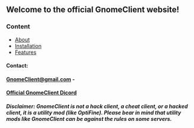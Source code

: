 
## Welcome to the official GnomeClient website!
### Content
- [About](https://gnomeclientdevs.github.io/GnomeClient/info)
- [Installation](https://gnomeclientdevs.github.io/GnomeClient/installation)
- [Features](https://gnomeclientdevs.github.io/GnomeClient/features)




#### Contact:

#### [GnomeClient@gmail.com](https://mail.google.com/mail/u/0/#inbox) - 
#### [Official GnomeClient Dicord](https://discord.gg/PStyYfM)





##### Disclaimer: GnomeClient is not a hack client, a cheat client, or a hacked client, it is a utility mod (like OptiFine). Please bear in mind that utility mods like GnomeClient can be against the rules on some servers.
